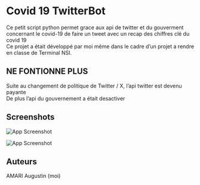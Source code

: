 <!DOCTYPE html><html><head><meta charset="utf-8"></head><body id="preview">
<h1 class="code-line" data-line-start="1" data-line-end="2"><a id="Covid_19_TwitterBot_1"></a>Covid 19 TwitterBot</h1>
<p class="has-line-data" data-line-start="3" data-line-end="5">Ce petit script python permet grace aux api de twitter et du gouverment concernant le covid-19 de faire un tweet avec un recap des chiffres clé du covid 19<br>
Ce projet a était développé par moi même dans le cadre d’un projet a rendre en classe de Terminal NSI.</p>
<h2 class="code-line" data-line-start="9" data-line-end="10"><a id="NE_FONTIONNE_PLUS_9"></a>NE FONTIONNE PLUS</h2>
<p class="has-line-data" data-line-start="11" data-line-end="13">Suite au changement de politique de Twitter / X, l’api twitter est devenu payante<br>
De plus l’api du gouvernement a était desactiver</p>
<h2 class="code-line" data-line-start="14" data-line-end="15"><a id="Screenshots_14"></a>Screenshots</h2>
<p class="has-line-data" data-line-start="16" data-line-end="17"><img src="https://media.discordapp.net/attachments/783328608634011691/1152531659388887081/image.png?width=928&amp;height=537" alt="App Screenshot"></p>
<p class="has-line-data" data-line-start="18" data-line-end="19"><img src="https://cdn.discordapp.com/attachments/783328608634011691/1152532005393813585/image.png" alt="App Screenshot"></p>
<h2 class="code-line" data-line-start="19" data-line-end="20"><a id="Auteurs_19"></a>Auteurs</h2>
<p class="has-line-data" data-line-start="21" data-line-end="22">AMARI Augustin (moi)</p>
</body></html>
